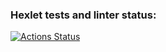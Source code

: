### Hexlet tests and linter status:
[![Actions Status](https://github.com/TonyMudRec/java-project-99/actions/workflows/hexlet-check.yml/badge.svg)](https://github.com/TonyMudRec/java-project-99/actions)